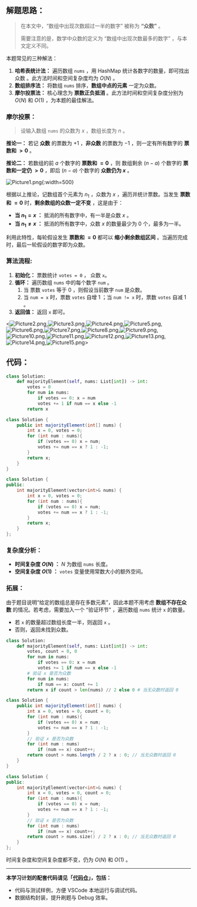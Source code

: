 ## 解题思路：

> 在本文中，“数组中出现次数超过一半的数字” 被称为 **“众数”** 。
> 
> 需要注意的是，数学中众数的定义为 “数组中出现次数最多的数字” ，与本文定义不同。

本题常见的三种解法：

1. **哈希表统计法：** 遍历数组 `nums` ，用 HashMap 统计各数字的数量，即可找出 众数 。此方法时间和空间复杂度均为 $O(N)$ 。
2. **数组排序法：** 将数组 `nums` 排序，**数组中点的元素** 一定为众数。
3. **摩尔投票法：** 核心理念为 **票数正负抵消** 。此方法时间和空间复杂度分别为 $O(N)$ 和 $O(1)$ ，为本题的最佳解法。

### 摩尔投票：

> 设输入数组 `nums` 的众数为 $x$ ，数组长度为 $n$ 。

**推论一：** 若记 **众数** 的票数为 $+1$ ，**非众数** 的票数为 $-1$ ，则一定有所有数字的 **票数和 $> 0$** 。

**推论二：** 若数组的前 $a$ 个数字的 **票数和 $= 0$** ，则 数组剩余 $(n-a)$  个数字的 **票数和一定仍 $>0$** ，即后 $(n-a)$ 个数字的 **众数仍为 $x$** 。

![Picture1.png](https://pic.leetcode-cn.com/1603612327-bOQxzq-Picture1.png){:width=500}

根据以上推论，记数组首个元素为 $n_1$ ，众数为 $x$ ，遍历并统计票数。当发生 **票数和 $= 0$** 时，**剩余数组的众数一定不变** ，这是由于：

- **当 $n_1 = x$ ：** 抵消的所有数字中，有一半是众数 $x$ 。
- **当 $n_1 \neq x$ ：** 抵消的所有数字中，众数 $x$ 的数量最少为 0 个，最多为一半。

利用此特性，每轮假设发生 **票数和 $= 0$** 都可以 **缩小剩余数组区间** 。当遍历完成时，最后一轮假设的数字即为众数。

### 算法流程:

1. **初始化：** 票数统计 `votes = 0` ， 众数 `x`。
2. **循环：** 遍历数组 `nums` 中的每个数字 `num` 。
   1. 当 票数 `votes` 等于 0 ，则假设当前数字 `num` 是众数。
   2. 当 `num = x` 时，票数 `votes` 自增 1 ；当 `num != x` 时，票数 `votes` 自减 1 。
3. **返回值：** 返回 `x` 即可。

<![Picture2.png](https://pic.leetcode-cn.com/1603612327-mqrUIY-Picture2.png),![Picture3.png](https://pic.leetcode-cn.com/1603612327-MfsWQB-Picture3.png),![Picture4.png](https://pic.leetcode-cn.com/1603612327-dhVmEY-Picture4.png),![Picture5.png](https://pic.leetcode-cn.com/1603612327-QdHZir-Picture5.png),![Picture6.png](https://pic.leetcode-cn.com/1603612327-WWGfIa-Picture6.png),![Picture7.png](https://pic.leetcode-cn.com/1603612327-WvtbDg-Picture7.png),![Picture8.png](https://pic.leetcode-cn.com/1603612327-qbANWt-Picture8.png),![Picture9.png](https://pic.leetcode-cn.com/1603612327-FyPKfT-Picture9.png),![Picture10.png](https://pic.leetcode-cn.com/1603612327-wbGYtp-Picture10.png),![Picture11.png](https://pic.leetcode-cn.com/1603612327-sLvIAG-Picture11.png),![Picture12.png](https://pic.leetcode-cn.com/1603612327-wYupjD-Picture12.png),![Picture13.png](https://pic.leetcode-cn.com/1603612327-fSpbfK-Picture13.png),![Picture14.png](https://pic.leetcode-cn.com/1603612327-ccBkhy-Picture14.png),![Picture15.png](https://pic.leetcode-cn.com/1603612327-yArPBb-Picture15.png)>

## 代码：

```Python []
class Solution:
    def majorityElement(self, nums: List[int]) -> int:
        votes = 0
        for num in nums:
            if votes == 0: x = num
            votes += 1 if num == x else -1
        return x
```

```Java []
class Solution {
    public int majorityElement(int[] nums) {
        int x = 0, votes = 0;
        for (int num : nums){
            if (votes == 0) x = num;
            votes += num == x ? 1 : -1;
        }
        return x;
    }
}
```

```C++ []
class Solution {
public:
    int majorityElement(vector<int>& nums) {
        int x = 0, votes = 0;
        for (int num : nums){
            if (votes == 0) x = num;
            votes += num == x ? 1 : -1;
        }
        return x;
    }
};
```

### 复杂度分析：

- **时间复杂度 $O(N)$ ：** $N$ 为数组 `nums` 长度。
- **空间复杂度 $O(1)$ ：** `votes` 变量使用常数大小的额外空间。

### 拓展：

由于题目说明“给定的数组总是存在多数元素”，因此本题不用考虑 **数组不存在众数** 的情况。若考虑，需要加入一个 “验证环节” ，遍历数组 `nums` 统计 `x` 的数量。

- 若 `x` 的数量超过数组长度一半，则返回 `x` 。
- 否则，返回未找到众数。

```Python []
class Solution:
    def majorityElement(self, nums: List[int]) -> int:
        votes, count = 0, 0
        for num in nums:
            if votes == 0: x = num
            votes += 1 if num == x else -1
        # 验证 x 是否为众数
        for num in nums:
            if num == x: count += 1
        return x if count > len(nums) // 2 else 0 # 当无众数时返回 0
```

```Java []
class Solution {
    public int majorityElement(int[] nums) {
        int x = 0, votes = 0, count = 0;
        for (int num : nums){
            if (votes == 0) x = num;
            votes += num == x ? 1 : -1;
        }
        // 验证 x 是否为众数
        for (int num : nums)
            if (num == x) count++;
        return count > nums.length / 2 ? x : 0; // 当无众数时返回 0
    }
}
```

```C++ []
class Solution {
public:
    int majorityElement(vector<int>& nums) {
        int x = 0, votes = 0, count = 0;
        for (int num : nums){
            if (votes == 0) x = num;
            votes += num == x ? 1 : -1;
        }
        // 验证 x 是否为众数
        for (int num : nums)
            if (num == x) count++;
        return count > nums.size() / 2 ? x : 0; // 当无众数时返回 0
    }
};
```

时间复杂度和空间复杂度都不变，仍为 $O(N)$ 和 $O(1)$ 。

---

**本学习计划的配套代码请见「[代码仓](https://github.com/krahets/selected-coding-interview)」，包括：**

- 代码与测试样例，方便 VSCode 本地运行与调试代码。
- 数据结构封装，提升刷题与 Debug 效率。
